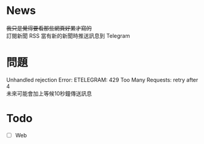 # News
~~我只是覺得要看那些網頁好累才寫的~~  
訂閱新聞 RSS 當有新的新聞時推送訊息到 Telegram

# 問題
Unhandled rejection Error: ETELEGRAM: 429 Too Many Requests: retry after 4  
未來可能會加上等候10秒鐘傳送訊息

# Todo
- [ ] Web
